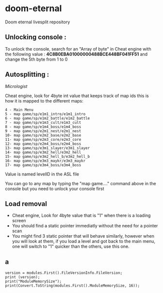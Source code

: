 # doom-eternal
Doom eternal livesplit repository

## Unlocking console : 
To unlock the console, search for an "Array of byte" in Cheat engine with the following value : **4C8B0EBA01000000488BCE448BF041FF51** and change the 5th byte from 1 to 0


## Autosplitting : 
*Micrologist*

Cheat engine, look for 4byte int value that keeps track of map ids this is how it is mapped to the different maps:

```
4 - Main Menu
5 - map game/sp/e1m1_intro/e1m1_intro
6 - map game/sp/e1m2_battle/e1m2_battle
7 - map game/sp/e1m3_cult/e1m3_cult
8 - map game/sp/e1m4_boss/e1m4_boss
9 - map game/sp/e2m1_nest/e2m1_nest
10- map game/sp/e2m2_base/e2m2_base
11- map game/sp/e2m3_core/e2m3_core
12- map game/sp/e2m4_boss/e2m4_boss
13- map game/sp/e3m1_slayer/e3m1_slayer
14- map game/sp/e3m2_hell/e3m2_hell
15- map game/sp/e3m2_hell_b/e3m2_hell_b
16- map game/sp/e3m3_maykr/e3m3_maykr
17- map game/sp/e3m4_boss/e3m4_boss
```
Value is named levelID in the ASL file 

You can go to any map by typing the "map game...." command above in the console but you need to unlock your console first 

## Load removal 

- Cheat engine, Look for 4byte value that is "1" when there is a loading screen
- You should find a static pointer immediatly without the need for a pointer scan
- You might find 3 static pointer that will behave similarly, however when you will look at them, if you load a level and got back to the main menu, one will switch to "1" quicker than the others, use this one.

## a
```
version = modules.First().FileVersionInfo.FileVersion;
print (version);
print("ModuleMemorySize");
print(Convert.ToString(modules.First().ModuleMemorySize, 16));
```
